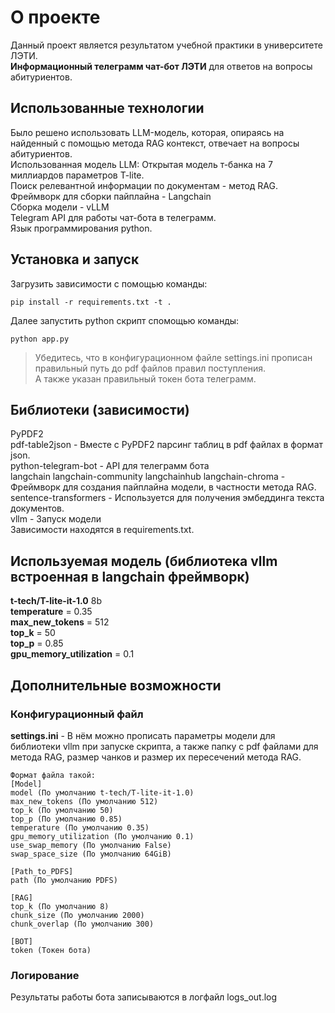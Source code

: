 # О проекте
Данный проект является результатом учебной практики в университете ЛЭТИ.<br />
**Информационный телеграмм чат-бот ЛЭТИ** для ответов на вопросы абитуриентов.<br />

## Использованные технологии
Было решено использовать LLM-модель, которая, опираясь на найденный с помощью метода RAG контекст, отвечает на вопросы абитуриентов.<br />
Использованная модель LLM: Открытая модель т-банка на 7 миллиардов параметров T-lite.<br />
Поиск релевантной информации по документам - метод RAG.<br />
Фреймворк для сборки пайплайна - Langchain<br />
Сборка модели - vLLM<br />
Telegram API для работы чат-бота в телеграмм.<br />
Язык программирования python.<br />

## Установка и запуск
Загрузить зависимости с помощью команды:<br />
```
pip install -r requirements.txt -t .
```
Далее запустить python скрипт спомощью команды:<br />
```
python app.py
``` 
> Убедитесь, что в конфигурационном файле settings.ini прописан правильный путь до pdf файлов правил поступления.<br />
> А также указан правильный токен бота телеграмм.<br />

## Библиотеки (зависимости)
PyPDF2<br />
pdf-table2json - Вместе с PyPDF2 парсинг таблиц в pdf файлах в формат json.<br />
python-telegram-bot - API для телеграмм бота<br />
langchain langchain-community langchainhub langchain-chroma - Фреймворк для создания пайплайна модели, в частности метода RAG.<br />
sentence-transformers - Используется для получения эмбеддинга текста документов.<br />
vllm - Запуск модели<br />
Зависимости находятся в requirements.txt.<br />

## Используемая модель (библиотека vllm встроенная в langchain фреймворк)
**t-tech/T-lite-it-1.0** 8b<br />
**temperature** = 0.35<br />
**max_new_tokens** = 512<br />
**top_k** = 50<br />
**top_p** = 0.85<br />
**gpu_memory_utilization** = 0.1<br />

## Дополнительные возможности
### Конфигурационный файл
**settings.ini** - В нём можно прописать параметры модели для библиотеки vllm при запуске скрипта, а также папку с pdf файлами для метода RAG, размер чанков и размер их пересечений метода RAG.<br />
```
Формат файла такой:
[Model] 
model (По умолчанию t-tech/T-lite-it-1.0)
max_new_tokens (По умолчанию 512)
top_k (По умолчанию 50)
top_p (По умолчанию 0.85)
temperature (По умолчанию 0.35)
gpu_memory_utilization (По умолчанию 0.1)
use_swap_memory (По умолчанию False)
swap_space_size (По умолчанию 64GiB)

[Path_to_PDFS]
path (По умолчанию PDFS)

[RAG]
top_k (По умолчанию 8)
chunk_size (По умолчанию 2000)
chunk_overlap (По умолчанию 300)

[BOT]
token (Токен бота)
```
### Логирование
Результаты работы бота записываются в логфайл logs_out.log<br />